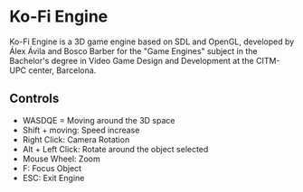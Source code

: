# Ko-Fi Engine
Ko-Fi Engine is a 3D game engine based on SDL and OpenGL, developed by Álex Ávila and Bosco Barber for the "Game Engines" subject in the Bachelor's degree in Video Game Design and Development at the CITM-UPC center, Barcelona.

## Controls
- WASDQE = Moving around the 3D space
- Shift + moving: Speed increase
- Right Click: Camera Rotation
- Alt + Left Click: Rotate around the object selected
- Mouse Wheel: Zoom
- F: Focus Object
- ESC: Exit Engine
